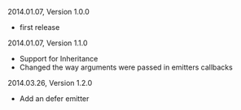 2014.01.07, Version 1.0.0

* first release


2014.01.07, Version 1.1.0

* Support for Inheritance
* Changed the way arguments were passed in emitters callbacks


2014.03.26, Version 1.2.0

* Add an defer emitter